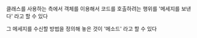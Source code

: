 
클래스를 사용하는 측에서 객체를 이용해서 코드를 호출하려는 행위를 '메세지를 보낸다' 라고 할 수 있다    

그 메세지를 수신할 방법을 정의해 놓은 것이 '메소드' 라고 할 수 있다  